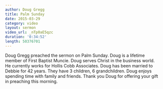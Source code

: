 ```yaml
---
author: Doug Gregg
title: Palm Sunday
date: 2015-03-29
category: video
layout: sermon
video_url: _nTp0aE5qzc
duration: '0:34:52'
length: 50376701
---
```


Doug Gregg preached the sermon on Palm Sunday. Doug is a lifetime member of First Baptist Muncie. Doug serves Christ in the business world. He currently works for Hollis Cobb Associates. Doug has been married to Debbie for 42 years. They have 3 children, 6 grandchildren. Doug enjoys spending time with family and friends. Thank you Doug for offering your gift in preaching this morning.
